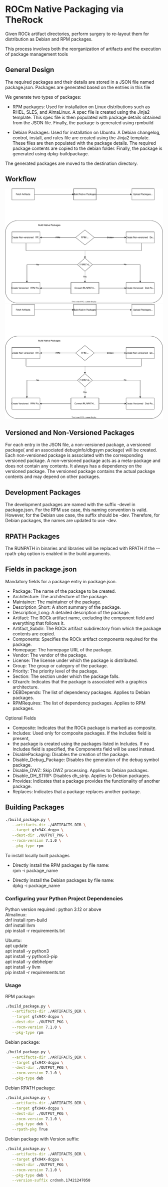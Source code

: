 # ROCm Native Packaging via TheRock
Given ROCk artifact directories, perform surgery to re-layout them for
distribution as Debian and RPM packages.

This process involves both the reorganization of artifacts and the
execution of package management tools

## General Design
The required packages and their details are stored in a JSON file
named package.json. Packages are generated based on the entries in this file

We generate two types of packages:

- RPM packages: Used for installation on Linux distributions such as
  RHEL, SLES, and AlmaLinux. A spec file is created using the Jinja2 template.
  This spec file is then populated with package details obtained from
  the JSON file. Finally, the package is generated using rpmbuild

- Debian Packages: Used for installation on Ubuntu.
  A Debian changelog, control, install, and rules file are created
  using the Jinja2 template. These files are then populated with the
  package details. The required package contents are copied to the
  debian folder. Finally, the package is generated using dpkg-buildpackage.

The generated packages are moved to the destination directory.

## Workflow
![Building Package](assets/native_packaging.drawio.svg#gh-light-mode-only)
![Building Package (dark)](assets/native_packaging.drawio.svg#gh-dark-mode-only)

## Versioned and Non-Versioned Packages
For each entry in the JSON file, a non-versioned package,
a versioned package( and an associated debuginfo/dbgsym package) will be created.
Each non-versioned package is associated with the corresponding versioned
package. A non-versioned package acts as a meta-package and does not
contain any contents. It always has a dependency on the versioned package.
The versioned package contains the actual package contents and may
depend on other packages.

## Development Packages
The development packages are named with the suffix -devel in package.json.
For the RPM use case, this naming convention is valid. However, for the
Debian use case, the suffix should be -dev. Therefore, for Debian packages,
the names are updated to use -dev.

## RPATH Packages
The RUNPATH in binaries and libraries will be replaced with RPATH if
the --rpath-pkg option is enabled in the build arguments.

## Fields in package.json
Mandatory fields for a package entry in package.json.

- Package: The name of the package to be created.
- Architecture: The architecture of the package.
- Maintainer: The maintainer of the package.
- Description_Short: A short summary of the package.
- Description_Long: A detailed description of the package.
- Artifact: The ROCk artifact name, excluding the component field and everything that follows it.
- Artifact_Subdir: The ROCk artifact subdirectory from which the package contents are copied.
- Components: Specifies the ROCk artifact components required for the package.
- Homepage: The homepage URL of the package.
- Vendor: The vendor of the package.
- License: The license under which the package is distributed.
- Group: The group or category of the package.
- Priority: The priority level of the package.
- Section: The section under which the package falls.
- Gfxarch: Indicates that the package is associated with a graphics architecture.
- DEBDepends: The list of dependency packages. Applies to Debian packages.
- RPMRequires: The list of dependency packages. Applies to RPM packages.

Optional Fields
- Composite: Indicates that the ROCk package is marked as composite.
- Includes: Used only for composite packages. If the Includes field is present,
- the package is created using the packages listed in Includes. If no Includes
field is specified, the Components field will be used instead.
- DisablePackaging: Disables the creation of the package.
- Disable_Debug_Package: Disables the generation of the debug symbol package.
- Disable_DWZ: Skip DWZ processing. Applies to Debian packages.
- Disable_DH_STRIP: Disables dh_strip. Applies to Debian packages.
- Provides: Indicates that a package provides the functionality of another package.
- Replaces: Indicates that a package replaces another package.

## Building Packages

```bash
./build_package.py \
   --artifacts-dir ./ARTIFACTS_DIR \
   --target gfx94X-dcgpu \
   --dest-dir ./OUTPUT_PKG \
   --rocm-version 7.1.0 \
   --pkg-type rpm
```

To install locally built packages

 - Directly install the RPM  packages by file name:<br>
   rpm -i package_name

 - Directly install the Debian  packages by file name:<br>
   dpkg -i package_name

### Configuring your Python Project Dependencies
Python version required : python 3.12 or above<br>
Almalinux:<br>
dnf install rpm-build<br>
dnf install llvm<br>
pip install -r requirements.txt<br>

Ubuntu:<br>
apt update<br>
apt install -y python3<br>
apt install -y python3-pip<br>
apt install -y debhelper<br>
apt install -y llvm<br>
pip install -r requirements.txt<br>

### Usage
RPM package:<br>
```bash
./build_package.py \
   --artifacts-dir ./ARTIFACTS_DIR \
   --target gfx94X-dcgpu \
   --dest-dir ./OUTPUT_PKG \
   --rocm-version 7.1.0 \
   --pkg-type rpm
```
Debian package:<br>
```bash
./build_package.py \
   --artifacts-dir ./ARTIFACTS_DIR \
   --target gfx94X-dcgpu \
   --dest-dir ./OUTPUT_PKG \
   --rocm-version 7.1.0 \
   --pkg-type deb
```
Debian RPATH package:<br>
```bash
./build_package.py \
   --artifacts-dir ./ARTIFACTS_DIR \
   --target gfx94X-dcgpu \
   --dest-dir ./OUTPUT_PKG \
   --rocm-version 7.1.0 \
   --pkg-type deb \
   --rpath-pkg True
```
Debian package with Version suffix:<br>
```bash
./build_package.py \
   --artifacts-dir ./ARTIFACTS_DIR \
   --target gfx94X-dcgpu \
   --dest-dir ./OUTPUT_PKG \
   --rocm-version 7.1.0 \
   --pkg-type deb \
   --version-suffix crdnnh.17421247050
```
